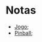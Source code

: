 # Notas

- [Jogo](https://testdrive-archive.azurewebsites.net/Graphics/CanvasPinball/default.html);
- [Pinball](https://phaser.io/examples/v2/box2d/pinball);